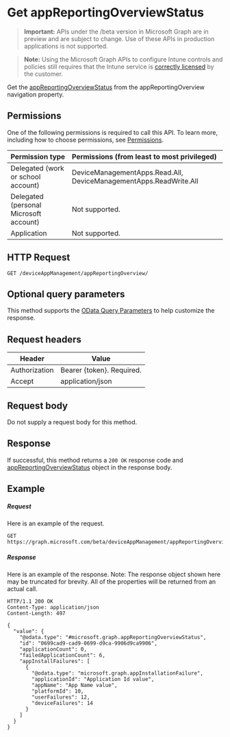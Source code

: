 ﻿# Get appReportingOverviewStatus

> **Important:** APIs under the /beta version in Microsoft Graph are in preview and are subject to change. Use of these APIs in production applications is not supported.

> **Note:** Using the Microsoft Graph APIs to configure Intune controls and policies still requires that the Intune service is [correctly licensed](https://go.microsoft.com/fwlink/?linkid=839381) by the customer.

Get the [appReportingOverviewStatus](../resources/intune_apps_appreportingoverviewstatus.md) from the appReportingOverview navigation property.
## Permissions
One of the following permissions is required to call this API. To learn more, including how to choose permissions, see [Permissions](../../../concepts/permissions_reference.md).

|Permission type      | Permissions (from least to most privileged)              |
|:--------------------|:---------------------------------------------------------|
|Delegated (work or school account) | DeviceManagementApps.Read.All, DeviceManagementApps.ReadWrite.All    |
|Delegated (personal Microsoft account) | Not supported.    |
|Application | Not supported. |

## HTTP Request
<!-- {
  "blockType": "ignored"
}
-->
```http
GET /deviceAppManagement/appReportingOverview/
```

## Optional query parameters
This method supports the [OData Query Parameters](http://developer.microsoft.com/en-us/graph/docs/overview/query_parameters) to help customize the response.
## Request headers
|Header|Value|
|---|---|
|Authorization|Bearer {token}. Required.|
|Accept|application/json|

## Request body
Do not supply a request body for this method.

## Response

If successful, this method returns a `200 OK` response code and [appReportingOverviewStatus](../resources/intune_apps_appreportingoverviewstatus.md) object in the response body.

## Example

##### Request

Here is an example of the request.
```http
GET https://graph.microsoft.com/beta/deviceAppManagement/appReportingOverview/
```

##### Response

Here is an example of the response. Note: The response object shown here may be truncated for brevity. All of the properties will be returned from an actual call.
```http
HTTP/1.1 200 OK
Content-Type: application/json
Content-Length: 497

{
  "value": {
    "@odata.type": "#microsoft.graph.appReportingOverviewStatus",
    "id": "0699cad9-cad9-0699-d9ca-9906d9ca9906",
    "applicationCount": 0,
    "failedApplicationCount": 6,
    "appInstallFailures": [
      {
        "@odata.type": "microsoft.graph.appInstallationFailure",
        "applicationId": "Application Id value",
        "appName": "App Name value",
        "platformId": 10,
        "userFailures": 12,
        "deviceFailures": 14
      }
    ]
  }
}
```



